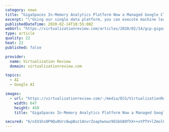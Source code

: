 ```yaml
---
category: news
title: "GigaSpaces In-Memory Analytics Platform Now a Managed Google Cloud Service"
excerpt: "\"Using our single data platform, you can execute machine learning models in production using Spark, TensorFlow, and other frameworks, as well as fast analytics, BI and visualization. Not to mention, the platform allows for data discovery and interactive visualization, as well as a 360 real-time view of your data across any data source."
publishedDateTime: 2020-02-14T18:55:00Z
webUrl: "https://virtualizationreview.com/articles/2020/02/14/gcp-gigaspaces.aspx?m=1"
type: article
quality: 22
heat: 22
published: false

provider:
  name: Virtualization Review
  domain: virtualizationreview.com

topics:
  - AI
  - Google AI

images:
  - url: "https://virtualizationreview.com/-/media/ECG/VirtualizationReview/Images/IntroImages2019/RocksStacked.jpg"
    width: 647
    height: 450
    title: "GigaSpaces In-Memory Analytics Platform Now a Managed Google Cloud Service"

secured: "6/nIU1hs0P9Qu0Urc8wpBxz1AnvrZoaphwnwz9EGbG80fhX++xtPTV+lZmolQCVfJLU4KqJP+qu7lYhh+5nO/ytPYJpGj6H/v4YbPU6lrD3wW/Gjsm00MdoSzRwy7mt/ZRKhDI0K455j7dj5VuGNRVHeVQTwrEQ2pdEkBiIUpaiejZQpiQHDH1xIqOAe0zXB5HOjnNMD2FsVCZoUpjmlUHBRl8FZqYsAASdh2/TQIoj9xn/L39m2OSfZ+OaeAMKFQwtevhC47U1ZmgQhxomkR3ToL2imYu0qydMRgfBzFi02AbN/bVmzbtpmdspz5l56;pF//Kd2zPNJix+XkNWQR1g=="
---
```


